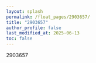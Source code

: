```yaml
---
layout: splash
permalink: /float_pages/2903657/
title: "2903657"
author_profile: false
last_modified_at: 2025-06-13
toc: false
---
```

 
2903657
